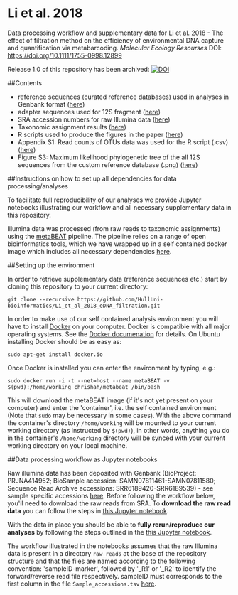 # Li et al. 2018
Data processing workflow and supplementary data for Li et al. 2018 - The effect of filtration method on the efficiency of environmental DNA capture and quantification via metabarcoding. _Molecular Ecology Resourses_ DOI: https://doi.org/10.1111/1755-0998.12899

Release 1.0 of this repository has been archived: <a href="https://zenodo.org/badge/latestdoi/106316087"><img src="https://zenodo.org/badge/106316087.svg" alt="DOI"></a>

##Contents
  - reference sequences (curated reference databases) used in analyses in Genbank format ([here](https://github.com/HullUni-bioinformatics/Li_et_al_2017_eDNA_filtration/tree/master/supplementary_data/reference_DBs))
  - adapter sequences used for 12S fragment ([here](https://github.com/HullUni-bioinformatics/Li_et_al_2017/blob/master/12S-adapters.fasta))
  - SRA accession numbers for raw Illumina data ([here](https://github.com/HullUni-bioinformatics/Li_et_al_2017/blob/master/supplementary_data/Sample_accessions.tsv))
  - Taxonomic assignment results ([here](https://github.com/HullUni-bioinformatics/Li_et_al_2017/tree/master/supplementary_data/assignment_results))
  - R scripts used to produce the figures in the paper ([here](https://github.com/HullUni-bioinformatics/Li_et_al_2017/tree/master/R_script))
  - Appendix S1: Read counts of OTUs data was used for the R script (.csv) ([here](https://github.com/HullUni-bioinformatics/Li_et_al_2018_eDNA_filtration/blob/master/Appendix_S1.csv))
  - Figure S3: Maximum likelihood phylogenetic tree of the all 12S sequences from the custom reference database (.png) ([here](https://github.com/HullUni-bioinformatics/Li_et_al_2018_eDNA_filtration/blob/master/Figure_S3.png))


##Instructions on how to set up all dependencies for data processing/analyses
 
To facilitate full reproducibility of our analyses we provide Jupyter notebooks illustrating our workflow and all necessary supplementary data in this repository.

Illumina data was processed (from raw reads to taxonomic assignments) using the [metaBEAT](https://github.com/HullUni-bioinformatics/metaBEAT) pipeline. The pipeline relies on a range of open bioinformatics tools, which we have wrapped up in a self contained docker image which includes all necessary dependencies [here](https://hub.docker.com/r/chrishah/metabeat/).

##Setting up the environment

In order to retrieve supplementary data (reference sequences etc.) start by cloning this repository to your current directory:
```
git clone --recursive https://github.com/HullUni-bioinformatics/Li_et_al_2018_eDNA_filtration.git
```

In order to make use of our self contained analysis environment you will have to install [Docker](https://www.docker.com/) on your computer. Docker is compatible with all major operating systems. See the [Docker documenation](https://docs.docker.com/) for details. On Ubuntu installing Docker should be as easy as:

```
sudo apt-get install docker.io
```

Once Docker is installed you can enter the environment by typing, e.g.:
```
sudo docker run -i -t --net=host --name metaBEAT -v $(pwd):/home/working chrishah/metabeat /bin/bash
```

This will download the metaBEAT image (if it's not yet present on your computer) and enter the 'container', i.e. the self contained environment (Note that `sudo` may be necessary in some cases). With the above command the container's directory `/home/working` will be mounted to your current working directory (as instructed by `$(pwd)`), in other words, anything you do in the container's `/home/working` directory will be synced with your current working directory on your local machine. 

##Data processing workflow as Jupyter notebooks
 
Raw illumina data has been deposited with Genbank (BioProject: PRJNA414952; BioSample accession: SAMN07811461-SAMN07811580; Sequence Read Archive accessions: SRR6189420-SRR6189539) - see sample specific accessions [here](https://github.com/HullUni-bioinformatics/Li_et_al_2017/blob/master/supplementary_data/Sample_accessions.tsv). Before following the workflow below, you'll need to download the raw reads from SRA. To __download the raw read data__ you can follow the steps in [this Jupyter notebook](https://github.com/HullUni-bioinformatics/Li_et_al_2017/blob/master/raw_reads/How_to_download_Rawdata_from_SRA.ipynb).


With the data in place you should be able to __fully rerun/reproduce our analyses__ by following the steps outlined in the [this Jupyter notebook](https://github.com/HullUni-bioinformatics/Li_et_al_2017/blob/master/Filtration_12S_July_2016.ipynb).

The workflow illustrated in the notebooks assumes that the raw Illumina data is present in a directory `raw_reads` at the base of the repository structure and that the files are named according to the following convention:
'sampleID-marker', followed by '_R1' or '_R2' to identify the forward/reverse read file respectively. sampleID must corresponds to the first column in the file `Sample_accessions.tsv` [here](https://github.com/HullUni-bioinformatics/Li_et_al_2017/blob/master/supplementary_data/Sample_accessions.tsv).
